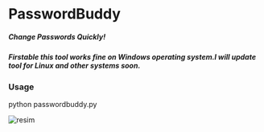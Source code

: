 # PasswordBuddy
##### Change Passwords Quickly!
##### Firstable this tool works fine on Windows operating system.I will update tool for Linux and other systems soon.

### Usage
python passwordbuddy.py



![resim](https://user-images.githubusercontent.com/52252889/95190817-858ef100-07d8-11eb-9b30-aba79cbef64d.png)


